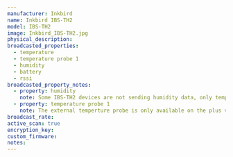 ```yaml
---
manufacturer: Inkbird
name: Inkbird IBS-TH2
model: IBS-TH2
image: Inkbird_IBS-TH2.jpg
physical_description:
broadcasted_properties:
  - temperature
  - temperature probe 1
  - humidity
  - battery
  - rssi
broadcasted_property_notes:
  - property: humidity
    note: Some IBS-TH2 devices are not sending humidity data, only temperature. Both are sold as IBS-TH2. Sensors that only send temperature will be recognized as IBS-TH2/P01R in BLE monitor, the ones with humidity as IBS-TH.
  - property: temperature probe 1
    note: The external temperture probe is only available on the plus version of the Inkbird sensor. When the external probe is connected, the sensor will stop reporting the internal temperature.
broadcast_rate:
active_scan: true
encryption_key:
custom_firmware:
notes:
---
```

